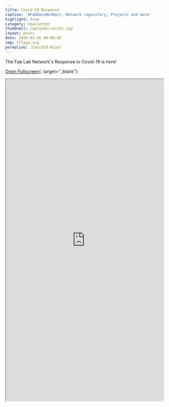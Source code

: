 ```yaml
---
title: Covid-19 Response
caption: '#FabDoesNotWait, Network repository, Projects and more'
highlight: true
category: newsletter
thumbnail: /uploads/covid1.jpg
layout: posts
date: 2020-03-26 00:00:00
img: fflogo.svg
permalink: /Covid19-Blast
---
```


The Fab Lab Network's Response to Covid-19 is here\!

[Open Fullscreen](https://mailchi.mp/fabfoundation.org/the-fab-foundation-march-blast-is-here-4355935){: target="_blank"}

<iframe src="https://mailchi.mp/fabfoundation.org/the-fab-foundation-march-blast-is-here-4355935" style="max-width: 1024px; width: 100%; margin: 0 auto; height: 1024px"></iframe>
